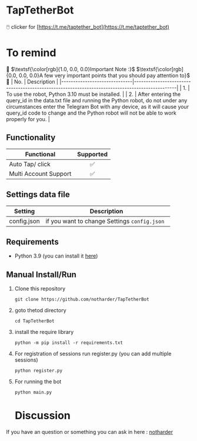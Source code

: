 # TapTetherBot
🖱️ clicker for [https://t.me/taptether_bot](https://t.me/taptether_bot)


# To remind
🔴 $\textsf{\color[rgb]{1.0, 0.0, 0.0}Important Note :}$ $\textsf{\color[rgb]{0.0, 0.0, 0.0}A few very important points that you should pay attention to}$ 🔴
| No.                      | Description                                                                                    |
|------------------------------|------------------------------------------------------------------------------------------------|
| 1.        | To use the robot, Python 3.10 must be installed.                      |
| 2.        | After entering the query_id in the data.txt file and running the Python robot, do not under any circumstances enter the Telegram Bot with any device, as it will cause your query_id code to change and the Python robot will not be able to work properly for you.                      |


## Functionality
| Functional                                                                      | Supported |
|----------------------------------------------------------------|:---------:|
| Auto Tap/ click                                                |     ✅     |
| Multi Account Support                                          |     ✅     |

## Settings data file
| Setting                      | Description                                                                                    |
|------------------------------|------------------------------------------------------------------------------------------------|
| config.json       | if you want to change Settings `config.json `                       |


## Requirements
- Python 3.9 (you can install it [here](https://www.python.org/downloads/release/python-390/)) 

## Manual Install/Run

1. Clone this repository
   ```
   git clone https://github.com/notharder/TapTetherBot
   ```

2. goto thetod directory
   ```
   cd TapTetherBot
   ```

3. install the require library
   ```
   python -m pip install -r requirements.txt
   ```
4. For registration of sessions run register.py (you can add multiple sessions)
   ```
   python register.py
   ```
5. For running the bot 
   ```
   python main.py
   ```
   
   # Discussion

If you have an question or something you can ask in here : [notharder](https://t.me/t6nix)


